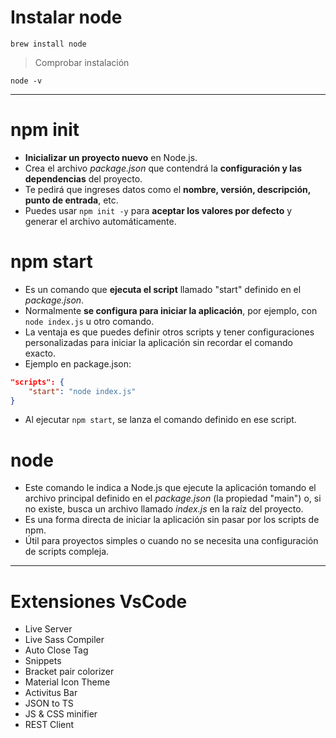 # Instalar node

```shell
brew install node
```

> Comprobar instalación

```shell
node -v
```

---
# npm init

- **Inicializar un proyecto nuevo** en Node.js.   
- Crea el archivo _package.json_ que contendrá la **configuración y las dependencias** del proyecto.
- Te pedirá que ingreses datos como el **nombre, versión, descripción, punto de entrada**, etc.
- Puedes usar `npm init -y` para **aceptar los valores por defecto** y generar el archivo automáticamente.

# npm start

- Es un comando que **ejecuta el script** llamado "start" definido en el _package.json_.
- Normalmente **se configura para iniciar la aplicación**, por ejemplo, con `node index.js` u otro comando.
- La ventaja es que puedes definir otros scripts y tener configuraciones personalizadas para iniciar la aplicación sin recordar el comando exacto.
- Ejemplo en package.json:

```json
"scripts": {
	"start": "node index.js"
}
```

- Al ejecutar `npm start`, se lanza el comando definido en ese script.

# node

- Este comando le indica a Node.js que ejecute la aplicación tomando el archivo principal definido en el _package.json_ (la propiedad "main") o, si no existe, busca un archivo llamado _index.js_ en la raíz del proyecto.
- Es una forma directa de iniciar la aplicación sin pasar por los scripts de npm.
- Útil para proyectos simples o cuando no se necesita una configuración de scripts compleja.

---
# Extensiones VsCode

- Live Server
- Live Sass Compiler
- Auto Close Tag
- Snippets
- Bracket pair colorizer
- Material Icon Theme
- Activitus Bar
- JSON to TS
- JS & CSS minifier
- REST Client
